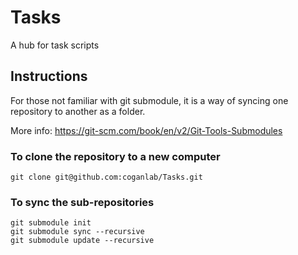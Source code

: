 # Tasks
A hub for task scripts

## Instructions
For those not familiar with git submodule, it is a way of syncing one repository to another as a folder.

More info: https://git-scm.com/book/en/v2/Git-Tools-Submodules

### To clone the repository to a new computer
`git clone git@github.com:coganlab/Tasks.git`

### To sync the sub-repositories
```
git submodule init
git submodule sync --recursive
git submodule update --recursive
```
